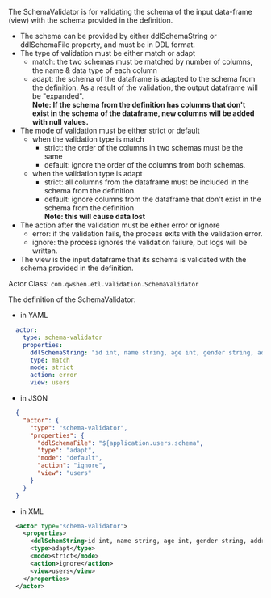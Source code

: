 The SchemaValidator is for validating the schema of the input data-frame (view) with the schema provided in the definition.

- The schema can be provided by either ddlSchemaString or ddlSchemaFile property, and must be in DDL format.
- The type of validation must be either match or adapt
  - match: the two schemas must be matched by number of columns, the name & data type of each column
  - adapt: the schema of the dataframe is adapted to the schema from the definition. As a result of the validation, the output dataframe will be "expanded".  
    **Note: If the schema from the definition has columns that don't exist in the schema of the dataframe, new columns will be added with null values.**
- The mode of validation must be either strict or default
  - when the validation type is match
    - strict: the order of the columns in two schemas must be the same
    - default: ignore the order of the columns from both schemas.
  - when the validation type is adapt
    - strict: all columns from the dataframe must be included in the schema from the definition.
    - default: ignore columns from the dataframe that don't exist in the schema from the definition  
      **Note: this will cause data lost**
- The action after the validation must be either error or ignore
  - error: if the validation fails, the process exits with the validation error.
  - ignore: the process ignores the validation failure, but logs will be written.
- The view is the input dataframe that its schema is validated with the schema provided in the definition.

Actor Class: `com.qwshen.etl.validation.SchemaValidator`

The definition of the SchemaValidator:
- in YAML
```yaml
  actor:
    type: schema-validator
    properties:
      ddlSchemaString: "id int, name string, age int, gender string, address string"
      type: match
      mode: strict
      action: error
      view: users
```
- in JSON
```json
  {
    "actor": {
      "type": "schema-validator",
      "properties": {
        "ddlSchemaFile": "${application.users.schema",
        "type": "adapt",
        "mode": "default",
        "action": "ignore",
        "view": "users"
      }
    }
  }
```
- in XML
```xml
  <actor type="schema-validator">
    <properties>
      <ddlSchemString>id int, name string, age int, gender string, address string</ddlSchemString>
      <type>adapt</type>
      <mode>strict</mode>
      <action>ignore</action>
      <view>users</view>
    </properties>
  </actor>
```
